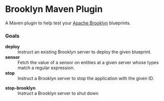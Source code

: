 Brooklyn Maven Plugin
=====================

A Maven plugin to help test your [Apache
Brooklyn](https://brooklyn.incubator.apache.org/) blueprints.

### Goals

<dl>
<dt><strong>deploy</strong></dt>
<dd>
Instruct an existing Brooklyn server to deploy the given blueprint.
</dd>

<dt><strong>sensor</strong></dt>
<dd>
Fetch the value of a sensor on entities at a given server whose types match
a regular expression.
</dd>

<dt><strong>stop</strong></dt>
<dd>
Instruct a Brooklyn server to stop the application with the given ID.
</dd>
</dl>

<dt><strong>stop-brooklyn</strong></dt>
<dd>
Instruct a Brooklyn server to shut down
</dd>
</dl>
